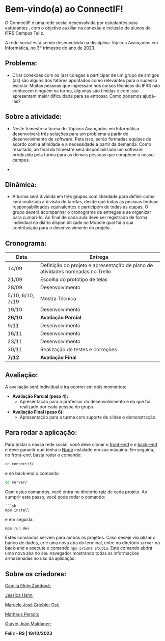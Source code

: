 # Bem-vindo(a) ao ConnectIF!

O ConnectIF é uma rede social desenvolvida por estudantes para estudantes , com o objetivo auxiliar na conexão e inclusão de alunos do IFRS Campus Feliz.

A rede social está sendo desenvolvida na disciplina Tópicos Avançados em Informática, no 3º trimestre do ano de 2023.

## Problema:

- Criar conexões com os (as) colegas e participar de um grupo de amigos (as) são alguns dos fatores apontados como relevantes para o sucesso escolar. Muitas pessoas que ingressam nos cursos técnicos do IFRS não conhecem ninguém na turma, algumas são tímidas e com isso apresentam maior dificuldade para se entrosar. Como podemos ajudá-las?

## Sobre a atividade:

- Neste trimestre a turma de Tópicos Avançados em Informática desenvolverá três soluções para um problema a partir do desenvolvimento de software. Para isso, serão formadas equipes de acordo com a afinidade e a necessidade a partir da demanda. Como resultado, ao final do trimestre será disponibilizado um software produzido pela turma para as demais pessoas que compõem o nosso campus.

- 

## Dinâmica:

- A turma será dividida em três grupos com liberdade para definir como será realizada a divisão de tarefas, desde que todas as pessoas tenham responsabilidades equivalentes e participem de todas as etapas. O grupo deverá acompanhar o cronograma de entregas e se organizar para cumprí-lo. Ao final de cada aula deve ser registrado de forma individual no diário disponibilizado no Moodle qual foi a sua contribuição para o desenvolvimento do projeto.

## Cronograma:

| Data             | Entrega                                                                       |
| ---------------- | ----------------------------------------------------------------------------- |
| 14/09            | Definição do projeto e apresentação de plano de atividades nomeadas no Trello |
| 21/09            | Escolha do protótipo de telas                                                 |
| 28/09            | Desenvolvimento                                                               |
| 5/10, 6/10, 7/19 | Mostra Técnica                                                                |
| 19/10            | Desenvolvimento                                                               |
| **26/10**        | **Avaliação Parcial**                                                         |
| 9/11             | Desenvolvimento                                                               |
| 16/11            | Desenvolvimento                                                               |
| 23/11            | Desenvolvimento                                                               |
| 30/11            | Realização de testes e correções                                              |
| **7/12**         | **Avaliação Final**                                                           |

## Avaliação:

A avaliação será individual e irá ocorrer em dois momentos:

- **Avaliação Parcial (peso 4):**
  - Apresentação para o professor do desenvolvimento e do que foi realizado por cada pessoa do grupo.
- **Avaliação Final (peso 6):**
  - Apresentação para a turma com suporte de slides e demonstração.

## Para rodar a aplicação:

Para testar a nossa rede social, você deve clonar o [front-end]("https://github.com/ConnectIFRS/front-end") e o [back-end]("https://github.com/ConnectIFRS/back-end") e deve garantir que tenha o [Node]("https://nodejs.org/en") instalado em sua máquina.
Em seguida, no front-end, basta rodar o comando:

```sh
cd connectif/
```

e no back-end o comando:

```sh
cd server/
```

Com estes comandos, você entra no diretório raiz de cada projeto. Ao cumprir este passo, você pode rodar o comando:

````
```sh
npm install
````

e em seguida:

```sh
npm run dev
```

Estes comandos servem para ambos os projetos. Caso deseje visualizar o banco de dados, crie uma nova aba do terminal, entre no diretório `server` no back-end e execute o comando `npx prisma studio`. Este comando abrirá uma nova aba no seu navegador mostrando todas as informações armazenadas no uso da aplicação.

## Sobre os criadores:

[Camila Ehrig Zandoná](https://github.com/camilazan14);

[Jéssica Hahn](https://github.com/candyycat);

[Marcelo José Griebler Ost](https://github.com/marceloost);

[Matheus Persch](https://github.com/DevTheusP);

[Otávio João Maldaner](https://github.com/OtavioMaldaner);

**Feliz - RS | 19/10/2023**
